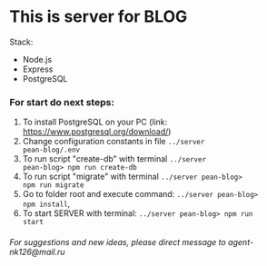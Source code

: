 <h1>This is server for BLOG</h1>
Stack: 
<ul>
    <li>Node.js</li>
    <li>Express</li>
    <li>PostgreSQL</li>
</ul>

<h3>For start do next steps:</h3>

1) To install PostgreSQL on your PC (link: https://www.postgresql.org/download/)
2) Change configuration constants in file <code>../server pean-blog/.env</code>
3) To run script "create-db" with terminal <code>../server pean-blog> npm run create-db</code>
4) To run script "migrate" with terminal <code>../server pean-blog> npm run migrate</code>
5) Go to folder root and execute command: <code>../server pean-blog> npm install</code>,
6) To start SERVER with terminal: <code>../server pean-blog> npm run start</code>

<h6>For suggestions and new ideas, please direct message to agent-nk126@mail.ru</h6>

